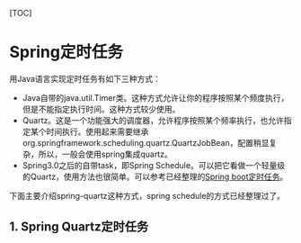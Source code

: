 [TOC]

# Spring定时任务

用Java语言实现定时任务有如下三种方式：

- Java自带的java.util.Timer类。这种方式允许让你的程序按照某个频度执行，但是不能指定执行时间。这种方式较少使用。
- Quartz。这是一个功能强大的调度器，允许程序按照某个频率执行，也允许指定某个时间执行。使用起来需要继承org.springframework.scheduling.quartz.QuartzJobBean，配置稍显复杂，所以，一般会使用spring集成quartz。
- Spring3.0之后的自带task，即Spring Schedule。可以把它看做一个轻量级的Quartz，使用方法也很简单。可以参考已经整理的[Spring boot定时任务](./Spring%20Boot/Spring%20Boot定时任务.md)。

下面主要介绍spring-quartz这种方式，spring schedule的方式已经整理过了。

## 1. Spring Quartz定时任务
